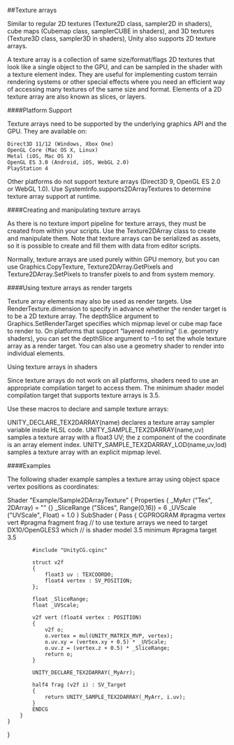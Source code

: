 ##Texture arrays

Similar to regular 2D textures (Texture2D class, sampler2D in shaders), cube maps (Cubemap class, samplerCUBE in shaders), and 3D textures (Texture3D class, sampler3D in shaders), Unity also supports 2D texture arrays.

A texture array is a collection of same size/format/flags 2D textures that look like a single object to the GPU, and can be sampled in the shader with a texture element index. They are useful for implementing custom terrain rendering systems or other special effects where you need an efficient way of accessing many textures of the same size and format. Elements of a 2D texture array are also known as slices, or layers.

####Platform Support

Texture arrays need to be supported by the underlying graphics API and the GPU. They are available on:

    Direct3D 11/12 (Windows, Xbox One)
    OpenGL Core (Mac OS X, Linux)
    Metal (iOS, Mac OS X)
    OpenGL ES 3.0 (Android, iOS, WebGL 2.0)
    PlayStation 4

Other platforms do not support texture arrays (Direct3D 9, OpenGL ES 2.0 or WebGL 1.0). Use SystemInfo.supports2DArrayTextures to determine texture array support at runtime.

####Creating and manipulating texture arrays

As there is no texture import pipeline for texture arrays, they must be created from within your scripts. Use the Texture2DArray class to create and manipulate them. Note that texture arrays can be serialized as assets, so it is possible to create and fill them with data from editor scripts.

Normally, texture arrays are used purely within GPU memory, but you can use Graphics.CopyTexture, Texture2DArray.GetPixels and Texture2DArray.SetPixels to transfer pixels to and from system memory.

####Using texture arrays as render targets

Texture array elements may also be used as render targets. Use RenderTexture.dimension to specify in advance whether the render target is to be a 2D texture array. The depthSlice argument to Graphics.SetRenderTarget specifies which mipmap level or cube map face to render to. On platforms that support “layered rendering” (i.e. geometry shaders), you can set the depthSlice argument to –1 to set the whole texture array as a render target. You can also use a geometry shader to render into individual elements.

Using texture arrays in shaders

Since texture arrays do not work on all platforms, shaders need to use an appropriate compilation target to access them. The minimum shader model compilation target that supports texture arrays is 3.5.

Use these macros to declare and sample texture arrays:

UNITY_DECLARE_TEX2DARRAY(name) declares a texture array sampler variable inside HLSL code.
UNITY_SAMPLE_TEX2DARRAY(name,uv) samples a texture array with a float3 UV; the z component of the coordinate is an array element index.
UNITY_SAMPLE_TEX2DARRAY_LOD(name,uv,lod) samples a texture array with an explicit mipmap level.

####Examples

The following shader example samples a texture array using object space vertex positions as coordinates:

Shader "Example/Sample2DArrayTexture"
{
    Properties
    {
        _MyArr ("Tex", 2DArray) = "" {}
        _SliceRange ("Slices", Range(0,16)) = 6
        _UVScale ("UVScale", Float) = 1.0
    }
    SubShader
    {
        Pass
        {
            CGPROGRAM
            #pragma vertex vert
            #pragma fragment frag
            // to use texture arrays we need to target DX10/OpenGLES3 which
            // is shader model 3.5 minimum
            #pragma target 3.5
            
            #include "UnityCG.cginc"

            struct v2f
            {
                float3 uv : TEXCOORD0;
                float4 vertex : SV_POSITION;
            };

            float _SliceRange;
            float _UVScale;

            v2f vert (float4 vertex : POSITION)
            {
                v2f o;
                o.vertex = mul(UNITY_MATRIX_MVP, vertex);
                o.uv.xy = (vertex.xy + 0.5) * _UVScale;
                o.uv.z = (vertex.z + 0.5) * _SliceRange;
                return o;
            }
            
            UNITY_DECLARE_TEX2DARRAY(_MyArr);

            half4 frag (v2f i) : SV_Target
            {
                return UNITY_SAMPLE_TEX2DARRAY(_MyArr, i.uv);
            }
            ENDCG
        }
    }
}
